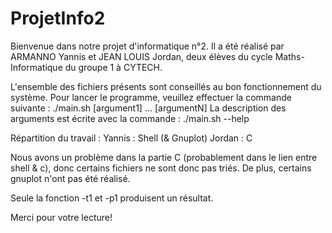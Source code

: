 # ProjetInfo2
Bienvenue dans notre projet d'informatique n°2.
Il a été réalisé par ARMANNO Yannis et JEAN LOUIS Jordan, deux élèves du cycle Maths-Informatique du groupe 1 à CYTECH.

L'ensemble des fichiers présents sont conseillés au bon fonctionnement du système.
Pour lancer le programme, veuillez effectuer la commande suivante : ./main.sh [argument1] ...  [argumentN]
La description des arguments est écrite avec la commande : ./main.sh --help

Répartition du travail : 
Yannis : Shell (& Gnuplot)
Jordan : C

Nous avons un problème dans la partie C (probablement dans le lien entre shell & c), donc certains fichiers ne sont donc pas triés.
De plus, certains gnuplot n'ont pas été réalisé.

Seule la fonction -t1 et -p1 produisent un résultat.

Merci pour votre lecture!
